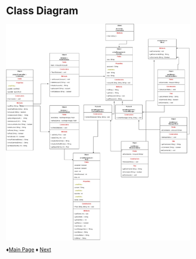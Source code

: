 # Class Diagram

![Class Diagram](https://github.com/Edwin-Lines/Project-Cosmos/blob/Third-Deadline/Resources/Images/ProjectCosmos_ClassDiagrama_FinalVer.jpg)

 ♦[Main Page](https://github.com/Edwin-Lines/Project-Cosmos/tree/Third-Deadline "Main Page") 
 ♦ [Next](https://github.com/Edwin-Lines/Project-Cosmos/tree/Third-Deadline/Documentation/Prototypes%20and%20Resources "Next")
